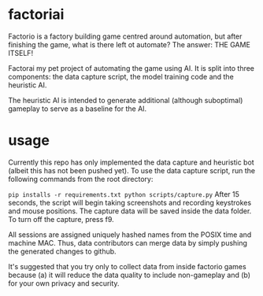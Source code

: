 # factoriai
Factorio is a factory building game centred around automation, but after finishing the game, what is there left ot automate? The answer: THE GAME ITSELF!

Factorai my pet project of automating the game using AI. It is split into three components: the data capture script, the model training code and the heuristic AI. 

The heuristic AI is intended to generate additional (although suboptimal) gameplay to serve as a baseline for the AI.

# usage

Currently this repo has only implemented the data capture and heuristic bot (albeit this has not been pushed yet). To use the data capture script, run the following commands from the root directory:

`
pip installs -r requirements.txt
python scripts/capture.py
`
After 15 seconds, the script will begin taking screenshots and recording keystrokes and mouse positions. The capture data will be saved inside the data folder. To turn off the capture, press f9.

All sessions are assigned uniquely hashed names from the POSIX time and machine MAC. Thus, data contributors can merge data by simply pushing the generated changes to github.

It's suggested that you try only to collect data from inside factorio games because (a) it will reduce the data quality to include non-gameplay and (b) for your own privacy and security.
